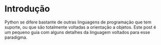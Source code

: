 # Introdução
Python se difere bastante de outras linguagens de programação que tem suporte, ou que são totalmente voltadas a orientação a objetos. Este post é um pequeno guia com alguns detalhes da linguagem voltados para esse paradigma.